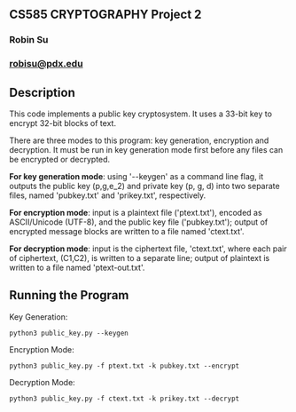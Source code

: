 ## CS585 CRYPTOGRAPHY Project 2
### Robin Su
### robisu@pdx.edu

## Description
This code implements a public key cryptosystem. It uses a 33-bit key to encrypt 32-bit blocks of text.

There are three modes to this program: key generation, encryption and decryption. It must be run in key generation mode first before any files can be encrypted or decrypted.

**For key generation mode**: using '--keygen' as a command line flag, it outputs
the public key (p,g,e_2) and private key (p, g, d) into two separate files, named 'pubkey.txt' and 'prikey.txt', 
respectively.

**For encryption mode**: input is a plaintext file ('ptext.txt'), encoded as ASCII/Unicode (UTF-8), and the public key file ('pubkey.txt'); output of encrypted message blocks are written to a file named 'ctext.txt'.

**For decryption mode**: input is the ciphertext file, 'ctext.txt', where each pair of ciphertext, (C1,C2), is written to a separate line; output of plaintext is written to a file named 'ptext-out.txt'.

## Running the Program

Key Generation:
```
python3 public_key.py --keygen
```

Encryption Mode:
```
python3 public_key.py -f ptext.txt -k pubkey.txt --encrypt
```

Decryption Mode:
```
python3 public_key.py -f ctext.txt -k prikey.txt --decrypt
